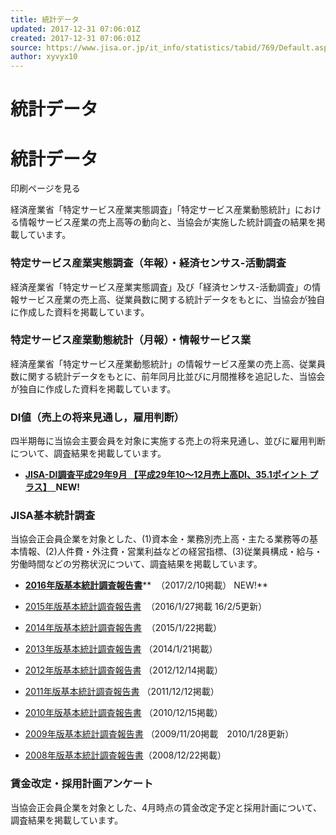 ```yaml
---
title: 統計データ
updated: 2017-12-31 07:06:01Z
created: 2017-12-31 07:06:01Z
source: https://www.jisa.or.jp/it_info/statistics/tabid/769/Default.aspx
author: xyvyx10
---
```


# 統計データ

# 統計データ

印刷ページを見る

経済産業省「特定サービス産業実態調査」「特定サービス産業動態統計」における情報サービス産業の売上高等の動向と、当協会が実施した統計調査の結果を掲載しています。

### 特定サービス産業実態調査（年報）・経済センサス-活動調査

経済産業省「特定サービス産業実態調査」及び「経済センサス-活動調査」の情報サービス産業の売上高、従業員数に関する統計データをもとに、当協会が独自に作成した資料を掲載しています。

### 特定サービス産業動態統計（月報）・情報サービス業

経済産業省「特定サービス産業動態統計」の情報サービス産業の売上高、従業員数に関する統計データをもとに、前年同月比並びに月間推移を追記した、当協会が独自に作成した資料を掲載しています。

### DI値（売上の将来見通し，雇用判断）

四半期毎に当協会主要会員を対象に実施する売上の将来見通し、並びに雇用判断について、調査結果を掲載しています。

- [**JISA-DI調査平成29年9月 【平成29年10～12月売上高DI、35.1ポイント プラス】**　](https://www.jisa.or.jp/Portals/0/resource/statistics/download/jisa-di201709.pdf)**NEW!**

### JISA基本統計調査

当協会正会員企業を対象とした、(1)資本金・業務別売上高・主たる業務等の基本情報、(2)人件費・外注費・営業利益などの経営指標、(3)従業員構成・給与・労働時間などの労務状況について、調査結果を掲載しています。

- [**2016年版基本統計調査報告書**](https://www.jisa.or.jp/Portals/0/report/basic2016.pdf)**  （2017/2/10掲載） NEW!**

- [2015年版基本統計調査報告書](https://www.jisa.or.jp/Portals/0/report/basic2015.pdf?20160205)  （2016/1/27掲載 16/2/5更新）

- [2014年版基本統計調査報告書](https://www.jisa.or.jp/Portals/0/report/basic2014.pdf?2016)  （2015/1/22掲載）

- [2013年版基本統計調査報告書](https://www.jisa.or.jp/Portals/0/resource/statistics/download/basic2013.pdf?2014012) （2014/1/21掲載）

- [2012年版基本統計調査報告書](https://www.jisa.or.jp/Portals/0/resource/statistics/download/basic2012.pdf) （2012/12/14掲載）

- [2011年版基本統計調査報告書](https://www.jisa.or.jp/Portals/0/resource/statistics/download/basic2011.pdf) （2011/12/12掲載）

- [2010年版基本統計調査報告書](https://www.jisa.or.jp/Portals/0/resource/statistics/download/basic2010.pdf) （2010/12/15掲載）

- [2009年版基本統計調査報告書](https://www.jisa.or.jp/Portals/0/resource/statistics/download/basic2009.pdf) （2009/11/20掲載　2010/1/28更新）

- [2008年版基本統計調査報告書](https://www.jisa.or.jp/Portals/0/resource/statistics/download/basic2008.pdf)（2008/12/22掲載）

### 賃金改定・採用計画アンケート

当協会正会員企業を対象とした、4月時点の賃金改定予定と採用計画について、調査結果を掲載しています。